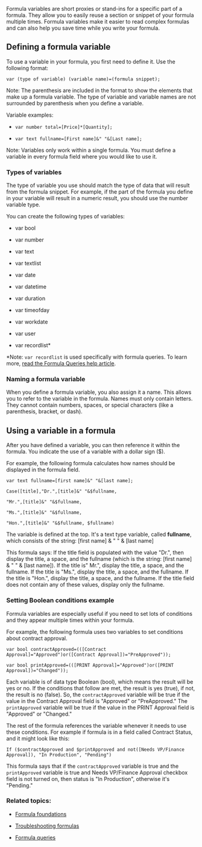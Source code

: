 Formula variables are short proxies or stand-ins for a specific part of a formula. They allow you to easily reuse a section or snippet of your formula multiple times. Formula variables make it easier to read complex formulas and can also help you save time while you write your formula.

## Defining a formula variable

To use a variable in your formula, you first need to define it. Use the following format:

`var (type of variable) (variable name)=(formula snippet);`

Note: The parenthesis are included in the format to show the elements that make up a formula variable. The type of variable and variable names are not surrounded by parenthesis when you define a variable.

Variable examples:

-   `var number total=[Price]*[Quantity];`
    
-   `var text fullname=[First name]&" "&[Last name];`
    

Note: Variables only work within a single formula. You must define a variable in every formula field where you would like to use it.

### Types of variables

The type of variable you use should match the type of data that will result from the formula snippet. For example, if the part of the formula you define in your variable will result in a numeric result, you should use the number variable type.

You can create the following types of variables:

-   var bool
    
-   var number
    
-   var text
    
-   var textlist
    
-   var date
    
-   var datetime
    
-   var duration
    
-   var timeofday
    
-   var workdate
    
-   var user
    
-   var recordlist\*
    

\*Note: `var recordlist` is used specifically with formula queries. To learn more, [read the Formula Queries help article](https://helpv2.quickbase.com/hc/en-us/articles/4570286674196).

### Naming a formula variable

When you define a formula variable, you also assign it a name. This allows you to refer to the variable in the formula. Names must only contain letters. They cannot contain numbers, spaces, or special characters (like a parenthesis, bracket, or dash).

## Using a variable in a formula

After you have defined a variable, you can then reference it within the formula. You indicate the use of a variable with a dollar sign ($).

For example, the following formula calculates how names should be displayed in the formula field.

`var text fullname=[first name]&" "&[last name];`

`Case([title],"Dr.",[title]&" "&$fullname,`

`"Mr.",[title]&" "&$fullname,`

`"Ms.",[title]&" "&$fullname,`

`"Hon.",[title]&" "&$fullname, $fullname)`

The variable is defined at the top. It's a text type variable, called **fullname**, which consists of the string: \[first name\] & " " & \[last name\]

This formula says: If the title field is populated with the value "Dr.", then display the title, a space, and the fullname (which is the string: \[first name\] & " " & \[last name\]). If the title is" Mr.", display the title, a space, and the fullname. If the title is "Ms.", display the title, a space, and the fullname. If the title is "Hon.", display the title, a space, and the fullname. If the title field does not contain any of these values, display only the fullname.

### Setting Boolean conditions example

Formula variables are especially useful if you need to set lots of conditions and they appear multiple times within your formula.

For example, the following formula uses two variables to set conditions about contract approval.

`var bool contractApproved=(([Contract Approval]="Approved")or([Contract Approval])="PreApproved"));`

`var bool printApproved=(([PRINT Approval]="Approved")or([PRINT Approval])="Changed"));`

Each variable is of data type Boolean (bool), which means the result will be yes or no. If the conditions that follow are met, the result is yes (true), if not, the result is no (false). So, the `contractApproved` variable will be true if the value in the Contract Approval field is "Approved" or "PreApproved." The `printApproved` variable will be true if the value in the PRINT Approval field is "Approved" or "Changed."

The rest of the formula references the variable whenever it needs to use these conditions. For example if formula is in a field called Contract Status, and it might look like this:

`If ($contractApproved and $printApproved and not([Needs VP/Finance Approval]), "In Production", "Pending")`

This formula says that if the `contractApproved` variable is true and the `printApproved` variable is true and Needs VP/Finance Approval checkbox field is not turned on, then status is "In Production", otherwise it's "Pending."

### Related topics:

-   [Formula foundations](https://helpv2.quickbase.com/hc/en-us/articles/4839910743444)
    
-   [Troubleshooting formulas](https://helpv2.quickbase.com/hc/en-us/articles/4570267666836-Troubleshoot-Formulas-)
    
-   [Formula queries](https://helpv2.quickbase.com/hc/en-us/articles/4570286674196)